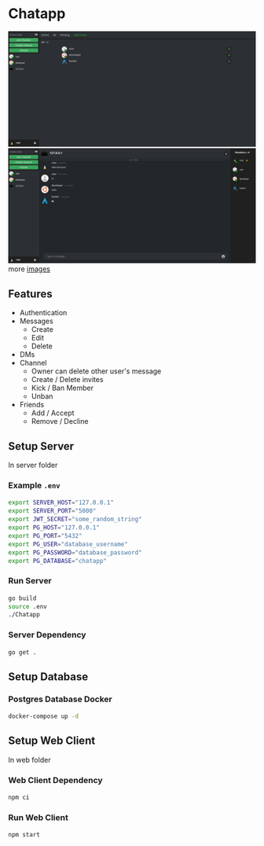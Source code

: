 # Chatapp

![friends_all](images/friends-all.png)
![channel_png](images/channel.png)
more [images](images)

## Features
- Authentication
- Messages
    - Create
    - Edit
    - Delete
- DMs
- Channel
    - Owner can delete other user's message
    - Create / Delete invites
    - Kick / Ban Member
    - Unban
- Friends
	- Add / Accept
	- Remove / Decline

## Setup Server

In server folder

### Example `.env`

```bash
export SERVER_HOST="127.0.0.1"
export SERVER_PORT="5000"
export JWT_SECRET="some_random_string"
export PG_HOST="127.0.0.1"
export PG_PORT="5432"
export PG_USER="database_username"
export PG_PASSWORD="database_password"
export PG_DATABASE="chatapp"
```

### Run Server

```bash
go build
source .env
./Chatapp
```

### Server Dependency

```bash
go get .
```

## Setup Database
### Postgres Database Docker
```bash
docker-compose up -d
```

## Setup Web Client

In web folder

### Web Client Dependency

```bash
npm ci
```

### Run Web Client

```bash
npm start
```
